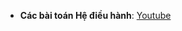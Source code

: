 - **Các bài toán Hệ điều hành**: [Youtube](https://drive.google.com/drive/u/0/folders/1HKN6I9OUCAY8kPWQM_loa80NtEIDuDKZ)


